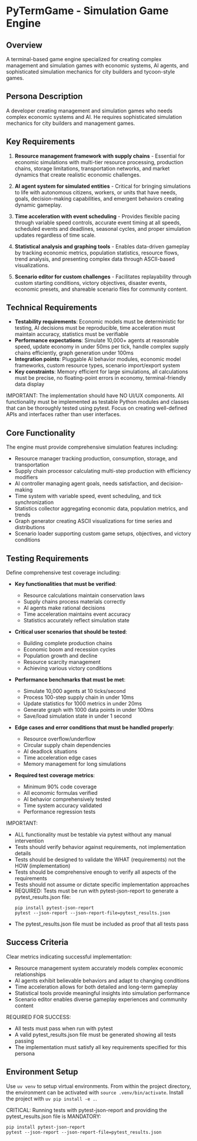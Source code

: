 # PyTermGame - Simulation Game Engine

## Overview
A terminal-based game engine specialized for creating complex management and simulation games with economic systems, AI agents, and sophisticated simulation mechanics for city builders and tycoon-style games.

## Persona Description
A developer creating management and simulation games who needs complex economic systems and AI. He requires sophisticated simulation mechanics for city builders and management games.

## Key Requirements
1. **Resource management framework with supply chains** - Essential for economic simulations with multi-tier resource processing, production chains, storage limitations, transportation networks, and market dynamics that create realistic economic challenges.

2. **AI agent system for simulated entities** - Critical for bringing simulations to life with autonomous citizens, workers, or units that have needs, goals, decision-making capabilities, and emergent behaviors creating dynamic gameplay.

3. **Time acceleration with event scheduling** - Provides flexible pacing through variable speed controls, accurate event timing at all speeds, scheduled events and deadlines, seasonal cycles, and proper simulation updates regardless of time scale.

4. **Statistical analysis and graphing tools** - Enables data-driven gameplay by tracking economic metrics, population statistics, resource flows, trend analysis, and presenting complex data through ASCII-based visualizations.

5. **Scenario editor for custom challenges** - Facilitates replayability through custom starting conditions, victory objectives, disaster events, economic presets, and shareable scenario files for community content.

## Technical Requirements
- **Testability requirements**: Economic models must be deterministic for testing, AI decisions must be reproducible, time acceleration must maintain accuracy, statistics must be verifiable
- **Performance expectations**: Simulate 10,000+ agents at reasonable speed, update economy in under 50ms per tick, handle complex supply chains efficiently, graph generation under 100ms
- **Integration points**: Pluggable AI behavior modules, economic model frameworks, custom resource types, scenario import/export system
- **Key constraints**: Memory efficient for large simulations, all calculations must be precise, no floating-point errors in economy, terminal-friendly data display

IMPORTANT: The implementation should have NO UI/UX components. All functionality must be implemented as testable Python modules and classes that can be thoroughly tested using pytest. Focus on creating well-defined APIs and interfaces rather than user interfaces.

## Core Functionality
The engine must provide comprehensive simulation features including:
- Resource manager tracking production, consumption, storage, and transportation
- Supply chain processor calculating multi-step production with efficiency modifiers
- AI controller managing agent goals, needs satisfaction, and decision-making
- Time system with variable speed, event scheduling, and tick synchronization
- Statistics collector aggregating economic data, population metrics, and trends
- Graph generator creating ASCII visualizations for time series and distributions
- Scenario loader supporting custom game setups, objectives, and victory conditions

## Testing Requirements
Define comprehensive test coverage including:
- **Key functionalities that must be verified**:
  - Resource calculations maintain conservation laws
  - Supply chains process materials correctly
  - AI agents make rational decisions
  - Time acceleration maintains event accuracy
  - Statistics accurately reflect simulation state

- **Critical user scenarios that should be tested**:
  - Building complete production chains
  - Economic boom and recession cycles
  - Population growth and decline
  - Resource scarcity management
  - Achieving various victory conditions

- **Performance benchmarks that must be met**:
  - Simulate 10,000 agents at 10 ticks/second
  - Process 100-step supply chain in under 10ms
  - Update statistics for 1000 metrics in under 20ms
  - Generate graph with 1000 data points in under 100ms
  - Save/load simulation state in under 1 second

- **Edge cases and error conditions that must be handled properly**:
  - Resource overflow/underflow
  - Circular supply chain dependencies
  - AI deadlock situations
  - Time acceleration edge cases
  - Memory management for long simulations

- **Required test coverage metrics**:
  - Minimum 90% code coverage
  - All economic formulas verified
  - AI behavior comprehensively tested
  - Time system accuracy validated
  - Performance regression tests

IMPORTANT:
- ALL functionality must be testable via pytest without any manual intervention
- Tests should verify behavior against requirements, not implementation details
- Tests should be designed to validate the WHAT (requirements) not the HOW (implementation)
- Tests should be comprehensive enough to verify all aspects of the requirements
- Tests should not assume or dictate specific implementation approaches
- REQUIRED: Tests must be run with pytest-json-report to generate a pytest_results.json file:
  ```
  pip install pytest-json-report
  pytest --json-report --json-report-file=pytest_results.json
  ```
- The pytest_results.json file must be included as proof that all tests pass

## Success Criteria
Clear metrics indicating successful implementation:
- Resource management system accurately models complex economic relationships
- AI agents exhibit believable behaviors and adapt to changing conditions
- Time acceleration allows for both detailed and long-term gameplay
- Statistical tools provide meaningful insights into simulation performance
- Scenario editor enables diverse gameplay experiences and community content

REQUIRED FOR SUCCESS:
- All tests must pass when run with pytest
- A valid pytest_results.json file must be generated showing all tests passing
- The implementation must satisfy all key requirements specified for this persona

## Environment Setup
Use `uv venv` to setup virtual environments. From within the project directory, the environment can be activated with `source .venv/bin/activate`. Install the project with `uv pip install -e .`.

CRITICAL: Running tests with pytest-json-report and providing the pytest_results.json file is MANDATORY:
```
pip install pytest-json-report
pytest --json-report --json-report-file=pytest_results.json
```
